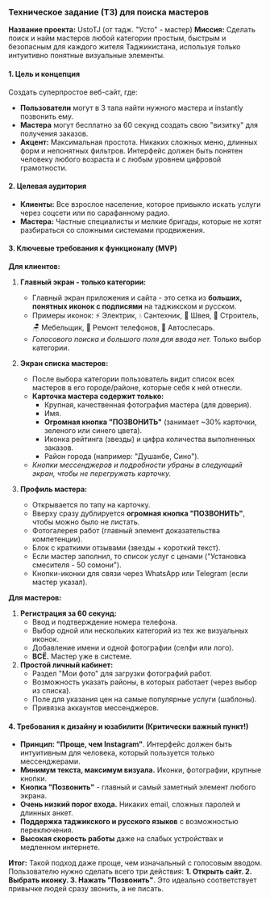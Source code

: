 ### Техническое задание (ТЗ) для поиска мастеров

**Название проекта:** UstoTJ (от тадж. "Усто" - мастер)
**Миссия:** Сделать поиск и найм мастеров любой категории простым, быстрым и безопасным для каждого жителя Таджикистана, используя только интуитивно понятные визуальные элементы.

#### 1. Цель и концепция
Создать суперпростое веб-сайт, где:
*   **Пользователи** могут в 3 тапа найти нужного мастера и instantly позвонить ему.
*   **Мастера** могут бесплатно за 60 секунд создать свою "визитку" для получения заказов.
*   **Акцент:** Максимальная простота. Никаких сложных меню, длинных форм и непонятных фильтров. Интерфейс должен быть понятен человеку любого возраста и с любым уровнем цифровой грамотности.

#### 2. Целевая аудитория
*   **Клиенты:** Все взрослое население, которое привыкло искать услуги через соцсети или по сарафанному радио.
*   **Мастера:** Частные специалисты и мелкие бригады, которые не хотят разбираться со сложными системами продвижения.

#### 3. Ключевые требования к функционалу (MVP)

**Для клиентов:**
1.  **Главный экран - только категории:**
    *   Главный экран приложения и сайта - это сетка из **больших, понятных иконок с подписями** на таджикском и русском.
    *   Примеры иконок: ⚡ Электрик, 💧 Сантехник, 🧵 Швея, 🧱 Строитель, 🪑 Мебельщик, 📱 Ремонт телефонов, 🚗 Автослесарь.
    *   *Голосового поиска и большого поля для ввода нет.* Только выбор категории.

2.  **Экран списка мастеров:**
    *   После выбора категории пользователь видит список всех мастеров в его городе/районе, которые себя к ней отнесли.
    *   **Карточка мастера содержит только:**
        *   Крупная, качественная фотография мастера (для доверия).
        *   Имя.
        *   **Огромная кнопка "ПОЗВОНИТЬ"** (занимает ~30% карточки, зеленого или синего цвета).
        *   Иконка рейтинга (звезды) и цифра количества выполненных заказов.
        *   Район города (например: "Душанбе, Сино").
    *   *Кнопки мессенджеров и подробности убраны в следующий экран, чтобы не перегружать карточку.*

3.  **Профиль мастера:**
    *   Открывается по тапу на карточку.
    *   Вверху сразу дублируется **огромная кнопка "ПОЗВОНИТЬ"**, чтобы можно было не листать.
    *   Фотогалерея работ (главный элемент доказательства компетенции).
    *   Блок с краткими отзывами (звезды + короткий текст).
    *   Если мастер заполнил, то список услуг с ценами ("Установка смесителя - 50 сомони").
    *   Кнопки-иконки для связи через WhatsApp или Telegram (если мастер указал).

**Для мастеров:**
1.  **Регистрация за 60 секунд:**
    *   Ввод и подтверждение номера телефона.
    *   Выбор одной или нескольких категорий из тех же визуальных иконок.
    *   Добавление имени и одной фотографии (селфи или лого).
    *   **ВСЁ.** Мастер уже в системе.
2.  **Простой личный кабинет:**
    *   Раздел "Мои фото" для загрузки фотографий работ.
    *   Возможность указать районы, в которых работает (через выбор из списка).
    *   Поле для указания цен на самые популярные услуги (шаблоны).
    *   Привязка аккаунтов мессенджеров.

#### 4. Требования к дизайну и юзабилити (Критически важный пункт!)
*   **Принцип: "Проще, чем Instagram"**. Интерфейс должен быть интуитивным для человека, который пользуется только мессенджерами.
*   **Минимум текста, максимум визуала.** Иконки, фотографии, крупные кнопки.
*   **Кнопка "Позвонить"** - главный и самый заметный элемент любого экрана.
*   **Очень низкий порог входа.** Никаких email, сложных паролей и длинных анкет.
*   **Поддержка таджикского и русского языков** с возможностью переключения.
*   **Высокая скорость работы** даже на слабых устройствах и медленном интернете.

**Итог:** Такой подход даже проще, чем изначальный с голосовым вводом. Пользователю нужно сделать всего три действия: **1. Открыть сайт. 2. Выбрать иконку. 3. Нажать "Позвонить"**. Это идеально соответствует привычке людей сразу звонить, а не писать.
